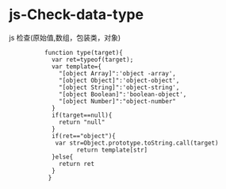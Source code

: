 # js-Check-data-type
js 检查(原始值,数组，包装类，对象)



              function type(target){
                var ret=typeof(target);
                var template={
                  "[object Array]":'object -array',
                  "[object Object]":'object-object',
                  "[object String]":'object-string',
                  "[object Boolean]":'boolean-object',
                  "[object Number]":"object-number"
                }
                if(target==null){
                  return "null"
                }
                if(ret=="object"){
                 var str=Object.prototype.toString.call(target)
                       return template[str]			
                }else{
                  return ret
                }
               }
